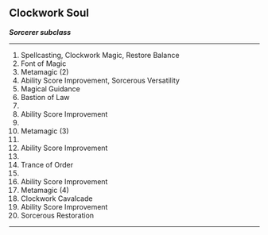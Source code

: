 ﻿## Clockwork Soul

***Sorcerer subclass***

___
1. Spellcasting, Clockwork Magic, Restore Balance
2. Font of Magic
3. Metamagic (2)
4. Ability Score Improvement, Sorcerous Versatility
5. Magical Guidance
6. Bastion of Law
7.  
8. Ability Score Improvement
9.  
10. Metamagic (3)
11.  
12. Ability Score Improvement
13.  
14. Trance of Order
15.  
16. Ability Score Improvement
17. Metamagic (4)
18. Clockwork Cavalcade
19. Ability Score Improvement
20. Sorcerous Restoration

---
